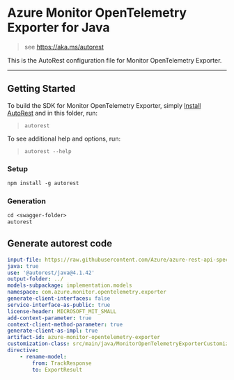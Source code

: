 # Azure Monitor OpenTelemetry Exporter for Java

> see https://aka.ms/autorest

This is the AutoRest configuration file for Monitor OpenTelemetry Exporter.

---
## Getting Started
To build the SDK for Monitor OpenTelemetry Exporter, simply [Install AutoRest](https://aka.ms/autorest) and
in this folder, run:

> `autorest`

To see additional help and options, run:

> `autorest --help`

### Setup
```ps
npm install -g autorest
```

### Generation
```ps
cd <swagger-folder>
autorest
```

## Generate autorest code
``` yaml
input-file: https://raw.githubusercontent.com/Azure/azure-rest-api-specs/master/specification/applicationinsights/data-plane/Monitor.Exporters/preview/v2.1/swagger.json
java: true
use: '@autorest/java@4.1.42'
output-folder: ../
models-subpackage: implementation.models
namespace: com.azure.monitor.opentelemetry.exporter
generate-client-interfaces: false
service-interface-as-public: true
license-header: MICROSOFT_MIT_SMALL
add-context-parameter: true
context-client-method-parameter: true
generate-client-as-impl: true
artifact-id: azure-monitor-opentelemetry-exporter
customization-class: src/main/java/MonitorOpenTelemetryExporterCustomizations.java
directive:
    - rename-model:
        from: TrackResponse
        to: ExportResult
```

